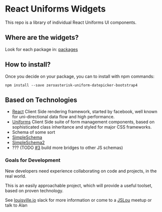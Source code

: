 # React Uniforms Widgets

This repo is a library of individual React Uniforms UI components.

## Where are the widgets?

Look for each package in: [packages](./packages)

## How to install?

Once you decide on your package, you can to install with npm commands:

```
npm install --save zeroasterisk-uniform-datepicker-bootstrap4
```

## Based on Technologies

* [React](https://facebook.github.io/react/)
  Client Side rendering framework, started by facebook, well known for
  uni-directional data flow and high performance.
* [Uniforms](https://github.com/vazco/uniforms/)
  Client Side suite of form management components, based on sophisticated class
  inheritance and styled for major CSS frameworks.
* Schema of some sort
 * [SimpleSchema](https://github.com/aldeed/meteor-simple-schema)
 * [SimpleSchema2](https://github.com/aldeed/meteor-simple-schema/tree/v2)
 * ??? (TODO [#3](https://github.com/zeroasterisk/react-uniforms-widgets/issues/3)
   build more bridges to other JS schemas)

### Goals for Development

New developers need experience collaborating on code and projects,
in the real world.

This is an easily approachable project, which will provide a useful toolset,
based on proven technology.

See [louisville.io](http://louisville.io) slack for more information
or come to a [JSLou](http://jslou.org) meetup
or talk to Alan
